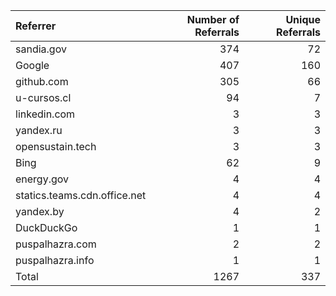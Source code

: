 | Referrer                     |   Number of Referrals |   Unique Referrals |
|:-----------------------------|----------------------:|-------------------:|
| sandia.gov                   |                   374 |                 72 |
| Google                       |                   407 |                160 |
| github.com                   |                   305 |                 66 |
| u-cursos.cl                  |                    94 |                  7 |
| linkedin.com                 |                     3 |                  3 |
| yandex.ru                    |                     3 |                  3 |
| opensustain.tech             |                     3 |                  3 |
| Bing                         |                    62 |                  9 |
| energy.gov                   |                     4 |                  4 |
| statics.teams.cdn.office.net |                     4 |                  4 |
| yandex.by                    |                     4 |                  2 |
| DuckDuckGo                   |                     1 |                  1 |
| puspalhazra.com              |                     2 |                  2 |
| puspalhazra.info             |                     1 |                  1 |
| Total                        |                  1267 |                337 |